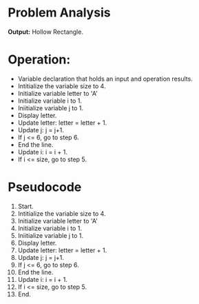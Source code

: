 # Problem Analysis     
**Output:** Hollow Rectangle.

# Operation:   
- Variable declaration that holds an input and operation results.
- Intitialize the variable size to 4.
- Initialize variable letter to 'A'
- Initialize variable i to 1.
- Iniitialize variable j to 1.
- Display letter.
- Update letter: letter = letter + 1.
- Update j: j = j+1.
- If j <= 6, go to step 6.
- End the line.
- Update i: i = i + 1.
- If i <= size, go to step 5.

# Pseudocode   
1. Start.
2. Intitialize the variable size to 4.
3. Initialize variable letter to 'A'
4. Initialize variable i to 1.
5. Iniitialize variable j to 1.
6. Display letter.
7. Update letter: letter = letter + 1.
8. Update j: j = j+1.
9. If j <= 6, go to step 6.
10. End the line.
11. Update i: i = i + 1.
12. If i <= size, go to step 5.
13. End.
